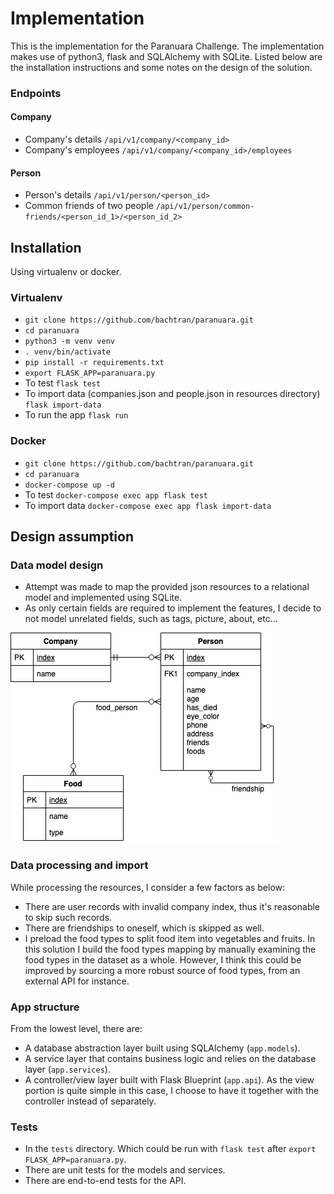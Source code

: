 # Implementation
This is the implementation for the Paranuara Challenge. The implementation makes use of python3, flask and SQLAlchemy with SQLite.
Listed below are the installation instructions and some notes on the design of the solution.

### Endpoints
#### Company
- Company's details `/api/v1/company/<company_id>`
- Company's employees `/api/v1/company/<company_id>/employees`
#### Person
- Person's details `/api/v1/person/<person_id>`
- Common friends of two people `/api/v1/person/common-friends/<person_id_1>/<person_id_2>`

## Installation
Using virtualenv or docker.
### Virtualenv
- `git clone https://github.com/bachtran/paranuara.git`
- `cd paranuara`
- `python3 -m venv venv`
- `. venv/bin/activate`
- `pip install -r requirements.txt`
- `export FLASK_APP=paranuara.py`
- To test `flask test`
- To import data (companies.json and people.json in resources directory) `flask import-data`
- To run the app `flask run`
### Docker
- `git clone https://github.com/bachtran/paranuara.git`
- `cd paranuara`
- `docker-compose up -d`
- To test `docker-compose exec app flask test`
- To import data `docker-compose exec app flask import-data`

## Design assumption
### Data model design
- Attempt was made to map the provided json resources to a relational model and implemented using SQLite.
- As only certain fields are required to implement the features, I decide to not model unrelated fields, 
such as tags, picture, about, etc...
 
![ERD](erd.png)


### Data processing and import
While processing the resources, I consider a few factors as below:
- There are user records with invalid company index, thus it's reasonable to skip such records.
- There are friendships to oneself, which is skipped as well.
- I preload the food types to split food item into vegetables and fruits. In this solution I build the food types mapping by manually examining the food types
in the dataset as a whole. However, I think this could be improved by sourcing a more robust source of food types, from
an external API for instance.
### App structure
From the lowest level, there are:
- A database abstraction layer built using SQLAlchemy (`app.models`).
- A service layer that contains business logic and relies on the database layer (`app.services`).
- A controller/view layer built with Flask Blueprint (`app.api`). As the view portion is quite simple in this case, I choose to have it
together with the controller instead of separately.
### Tests
- In the `tests` directory. Which could be run with `flask test` after `export FLASK_APP=paranuara.py`.
- There are unit tests for the models and services.
- There are end-to-end tests for the API.
